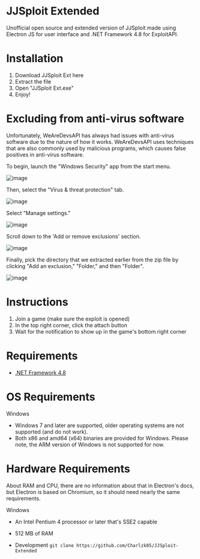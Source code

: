 # JJSploit Extended
Unofficial open source and extended version of JJSploit made using Electron JS for user interface and .NET Framework 4.8 for ExploitAPI.

# Installation
1. Download JJSploit Ext here
2. Extract the file
3. Open "JJSploit Ext.exe"
4. Enjoy!

# Excluding from anti-virus software

Unfortunately, WeAreDevsAPI has always had issues with anti-virus software due to the nature of how it works. WeAreDevsAPI uses techniques that are also commonly used by malicious programs, which causes false positives in anti-virus software.

To begin, launch the "Windows Security" app from the start menu.

![image](https://user-images.githubusercontent.com/104715127/213912819-14ee362a-ceff-4e05-a576-b25e180ecc97.png)

Then, select the "Virus & threat protection" tab.

![image](https://user-images.githubusercontent.com/104715127/213912859-e8253941-e282-42a5-8d42-184081439de3.png)

Select "Manage settings."

![image](https://user-images.githubusercontent.com/104715127/213912887-44b75a27-dd6c-49d6-a598-64651e7d8dfa.png)

Scroll down to the 'Add or remove exclusions' section.

![image](https://user-images.githubusercontent.com/104715127/213912910-2b002c2d-2ea9-487a-b108-3ff89323de5e.png)

Finally, pick the directory that we extracted earlier from the zip file by clicking "Add an exclusion," "Folder," and then "Folder".

![image](https://user-images.githubusercontent.com/104715127/213912981-279b46f8-9ac3-4006-a63e-a41fcf947e2b.png)

# Instructions
1. Join a game (make sure the exploit is opened)
2. In the top right corner, click the attach button
3. Wait for the notification to show up in the game's bottom right corner

# Requirements
- [.NET Framework 4.8](https://dotnet.microsoft.com/en-us/download/dotnet-framework/net48)

# OS Requirements
Windows

- Windows 7 and later are supported, older operating systems are not supported (and do not work).
- Both x86 and amd64 (x64) binaries are provided for Windows. Please note, the ARM version of Windows is not supported for now.

# Hardware Requirements
About RAM and CPU, there are no information about that in Electron's docs, but Electron is based on Chromium, so it should need nearly the same requirements.

Windows

- An Intel Pentium 4 processor or later that's SSE2 capable
- 512 MB of RAM

- Development
``git clone https://github.com/Charlzk05/JJSploit-Extended``
